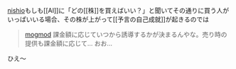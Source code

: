 
[nishio](https://twitter.com/nishio/status/1638020871754493952)もしも[[AI]]に「どの[[株]]を買えばいい？」と聞いてその通りに買う人がいっぱいいる場合、その株が上がって[[予言の自己成就]]が起きるのでは

> [mogmod](https://twitter.com/mogmod/status/1638023460789325825) 課金額に応じていつから誘導するかが決まるんやな。売り時の提供も課金額に応じて… おお…

ひえ〜
